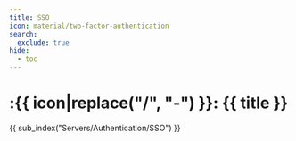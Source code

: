 ```yaml
---
title: SSO
icon: material/two-factor-authentication
search:
  exclude: true
hide:
  - toc
---
```


# :{{ icon|replace("/", "-") }}: {{ title }}

{{ sub_index("Servers/Authentication/SSO") }}
